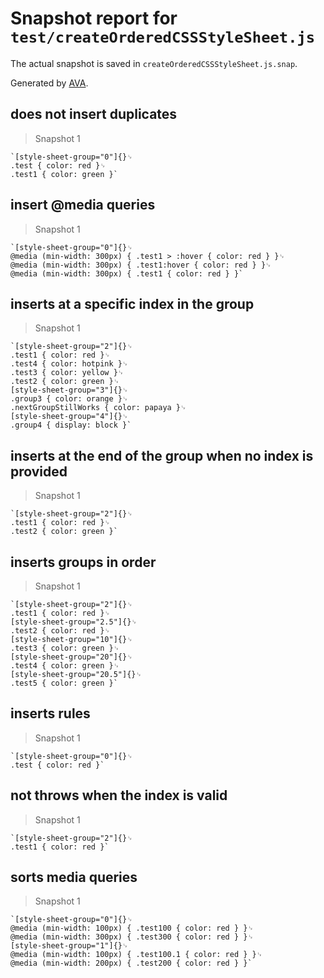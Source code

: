 # Snapshot report for `test/createOrderedCSSStyleSheet.js`

The actual snapshot is saved in `createOrderedCSSStyleSheet.js.snap`.

Generated by [AVA](https://ava.li).

## does not insert duplicates

> Snapshot 1

    `[style-sheet-group="0"]{}␊
    .test { color: red }␊
    .test1 { color: green }`

## insert @media queries

> Snapshot 1

    `[style-sheet-group="0"]{}␊
    @media (min-width: 300px) { .test1 > :hover { color: red } }␊
    @media (min-width: 300px) { .test1:hover { color: red } }␊
    @media (min-width: 300px) { .test1 { color: red } }`

## inserts at a specific index in the group

> Snapshot 1

    `[style-sheet-group="2"]{}␊
    .test1 { color: red }␊
    .test4 { color: hotpink }␊
    .test3 { color: yellow }␊
    .test2 { color: green }␊
    [style-sheet-group="3"]{}␊
    .group3 { color: orange }␊
    .nextGroupStillWorks { color: papaya }␊
    [style-sheet-group="4"]{}␊
    .group4 { display: block }`

## inserts at the end of the group when no index is provided

> Snapshot 1

    `[style-sheet-group="2"]{}␊
    .test1 { color: red }␊
    .test2 { color: green }`

## inserts groups in order

> Snapshot 1

    `[style-sheet-group="2"]{}␊
    .test1 { color: red }␊
    [style-sheet-group="2.5"]{}␊
    .test2 { color: red }␊
    [style-sheet-group="10"]{}␊
    .test3 { color: green }␊
    [style-sheet-group="20"]{}␊
    .test4 { color: green }␊
    [style-sheet-group="20.5"]{}␊
    .test5 { color: green }`

## inserts rules

> Snapshot 1

    `[style-sheet-group="0"]{}␊
    .test { color: red }`

## not throws when the index is valid

> Snapshot 1

    `[style-sheet-group="2"]{}␊
    .test1 { color: red }`

## sorts media queries

> Snapshot 1

    `[style-sheet-group="0"]{}␊
    @media (min-width: 100px) { .test100 { color: red } }␊
    @media (min-width: 300px) { .test300 { color: red } }␊
    [style-sheet-group="1"]{}␊
    @media (min-width: 100px) { .test100.1 { color: red } }␊
    @media (min-width: 200px) { .test200 { color: red } }`
